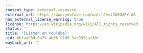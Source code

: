```yaml
---
content_type: external-resource
external_url: https://www.youtube.com/watch?v=iJb0OdEY-d8
has_external_license_warning: true
license: https://en.wikipedia.org/wiki/All_rights_reserved
status: ''
title: '[Listen on YouTube]'
uid: 6bfaa93d-0a79-4b96-9109-3ad992baf3bf
wayback_url: ''
---
```

